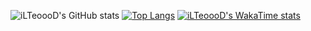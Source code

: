 ![iLTeoooD's GitHub stats](https://github-readme-stats.vercel.app/api?username=ilteoood&show_icons=true&count_private=true)
[![Top Langs](https://github-readme-stats.vercel.app/api/top-langs/?username=ilteoood&langs_count=10)](https://github.com/anuraghazra/github-readme-stats)
[![iLTeoooD's WakaTime stats](https://github-readme-stats.vercel.app/api/wakatime?username=ilteoood)](https://github.com/anuraghazra/github-readme-stats)
